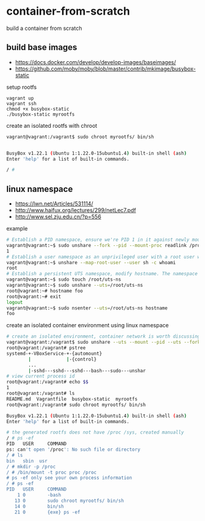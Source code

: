 # container-from-scratch
build a container from scratch

## build base images

- https://docs.docker.com/develop/develop-images/baseimages/
- https://github.com/moby/moby/blob/master/contrib/mkimage/busybox-static

setup rootfs
```
vagrant up
vagrant ssh
chmod +x busybox-static
./busybox-static myrootfs
```

create an isolated rootfs with chroot
```bash
vagrant@vagrant:/vagrant$ sudo chroot myrootfs/ bin/sh


BusyBox v1.22.1 (Ubuntu 1:1.22.0-15ubuntu1.4) built-in shell (ash)
Enter 'help' for a list of built-in commands.

/ #
```

## linux namespace

- https://lwn.net/Articles/531114/
- http://www.haifux.org/lectures/299/netLec7.pdf
- http://www.sel.zju.edu.cn/?p=556

example
```bash
# Establish a PID namespace, ensure we're PID 1 in it against newly mounted procfs instance.
vagrant@vagrant:~$ sudo unshare --fork --pid --mount-proc readlink /proc/self
1
# Establish a user namespace as an unprivileged user with a root user within it.
vagrant@vagrant:~$ unshare --map-root-user --user sh -c whoami
root
# Establish a persistent UTS namespace, modify hostname. The namespace maybe later entered by nsenter. The namespace is destroyed by umount the bind reference.
vagrant@vagrant:~$ sudo touch /root/uts-ns
vagrant@vagrant:~$ sudo unshare --uts=/root/uts-ns
root@vagrant:~# hostname foo
root@vagrant:~# exit
logout
vagrant@vagrant:~$ sudo nsenter --uts=/root/uts-ns hostname
foo
```

create an isolated container environment using linux namespace
```bash
# create an isolated environment, container network is worth discussing separately
vagrant@vagrant:/vagrant$ sudo unshare --uts --mount --pid --uts --fork
root@vagrant:/vagrant# pstree
systemd-+-VBoxService-+-{automount}
        |             |-{control}
        ...
        |-sshd---sshd---sshd---bash---sudo---unshar
# view current process id
root@vagrant:/vagrant# echo $$
1
root@vagrant:/vagrant# ls
README.md  Vagrantfile  busybox-static  myrootfs
root@vagrant:/vagrant# sudo chroot myrootfs/ bin/sh

BusyBox v1.22.1 (Ubuntu 1:1.22.0-15ubuntu1.4) built-in shell (ash)
Enter 'help' for a list of built-in commands.

# the generated rootfs does not have /proc /sys, created manually
/ # ps -ef
PID   USER     COMMAND
ps: can't open '/proc': No such file or directory
/ # ls
bin   sbin  usr
/ # mkdir -p /proc
/ # /bin/mount -t proc proc /proc
# ps -ef only see your own process information
/ # ps -ef
PID   USER     COMMAND
    1 0        -bash
   13 0        sudo chroot myrootfs/ bin/sh
   14 0        bin/sh
   21 0        {exe} ps -ef
```